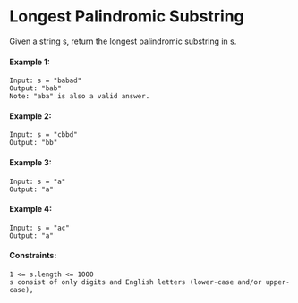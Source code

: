 # Longest Palindromic Substring
Given a string s, return the longest palindromic substring in s.

#### Example 1:

    Input: s = "babad"
    Output: "bab"
    Note: "aba" is also a valid answer.

#### Example 2:

    Input: s = "cbbd" 
    Output: "bb"

#### Example 3:

    Input: s = "a"
    Output: "a"

#### Example 4:

    Input: s = "ac"
    Output: "a"

 

#### Constraints:

    1 <= s.length <= 1000
    s consist of only digits and English letters (lower-case and/or upper-case),
